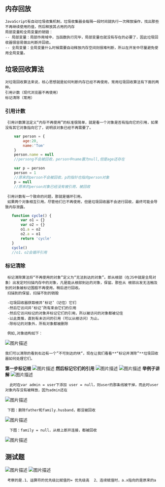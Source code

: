 ## 内存回放
    JavaScript有自动垃圾收集机制，垃圾收集器会每隔一段时间就执行一次释放操作，找出那些不再继续使用的值，然后释放其占用的内存
    局部变量和全局变量的销毁：
    -- 局部变量：局部作用域中，当函数执行完毕，局部变量也就没有存在的必要了，因此垃圾回收器很容易做出判断并回收。
    -- 全局变量：全局变量什么时候需要自动释放内存空间则很难判断，所以在开发中尽量避免使用全局变量。
## 垃圾回收算法
    对垃圾回收算法来说，核心思想就是如何判断内存已经不再使用，常用垃圾回收算法有下面的两种。
    引用计数（现代浏览器不再使用）
    标记清除（常用）
### 引用计数
     引用计数算法定义“内存不再使用”的标准很简单，就是看一个对象是否有指向它的引用，如果没有其它对象指向它了，说明该对象已经不再需要了。
```js
    var person = {
        age:20,
        name:'Tom'
    }
    person.name = null
    //persong不会被回收，person中name置为null,但是age还存在

    var p = person
    person = 1
    //原来的person不会被回收，p的指针也指向person对象
    p = null 
    //原来的person对象已经没有被引用，被回收
```
     引用计数有一个致命的问题，那就是循环引用。
     如果两个对象相互引用，尽管他们已不再使用，但是垃圾回收器不会进行回收，最终可能会导致内存泄露。
 ```js
    function cycle() {
        var o1 = {}
        var o2 = {}
        o1.a = o2
        o2.a = o1
        return 'cycle'
    }
    cycle()
    //o1、o2会循环引用
```

 ### 标记清除
     标记清除算法将“不再使用的对象”定义为“无法到达的对象”。即从根部（在JS中就是全局对象）出发定时扫描内存中的对象，凡是能从根部到达的对象，保留。那些从 根部出发无法触及到的对象被标记围殴不再使用，稍后进行回收。
     扫描到的保留，扫描不到的销毁
     
     -垃圾回收器获取根并‘标记’（记住）它们
     -然后它访问并‘标记’所有来自它们的引用
     -然后它访问标记的对象并标记它们的引用，所以被访问的对象都被记住
     -以此类推，直到有未访问的引用（可以从根访问）为止。
     -除标记的对象外，所有对象都被删除
     
     例如,对象结构如下：
   ![图片描述](./2.png) 
   
    我们可以清除的看到右边有一个”不可到达的块“，现在让我们看看**“标记并清除”**垃圾回收器如何处理它们。
 **第一步标记根**
  ![图片描述](3.png)
 **然后标记它们的引用**
  ![图片描述](4.png)
  ![图片描述](5.png)
 **举例子讲解**
   ![图片描述](6.png)
   
      此时在var admin = user下添加 user = null，则user的那条线被干掉，而此时user对象内存没有被释放，因为admin还在
   
   ![图片描述](7.png)
   
     下图：删除father和family.husband，都没被回收
   
   ![图片描述](8.png)
   
      下图：family = null，从根上断开连接，都被回收
      
   ![图片描述](9.png)
   
## 测试题
   ![图片描述](10.png)
   ![图片描述](11.png)
   
     考察的是.1、运算符的优先级比赋值的= 优先级高  2、连续赋值时，a.x指向的是原来的a
   
   